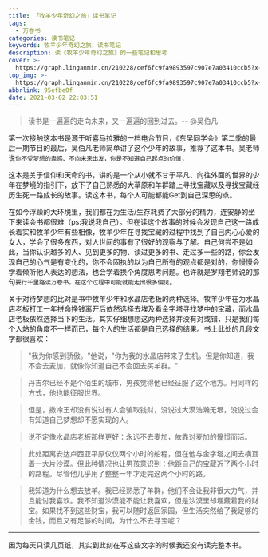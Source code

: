 ```yaml
---
title: 「牧羊少年奇幻之旅」读书笔记
tags:
  - 万卷书
categories: 读书笔记
keywords: 牧羊少年奇幻之旅，读书笔记
description: 读《牧羊少年奇幻之旅》的一些笔记和思考
cover: >-
  https://graph.linganmin.cn/210228/cef6fc9fa9893597c907e7a03410ccb5?x-oss-process=image/format,webp/quality,q_10
top_img: >-
  https://graph.linganmin.cn/210228/cef6fc9fa9893597c907e7a03410ccb5?x-oss-process=image/format,webp/quality,q_50
abbrlink: 95efbe0f
date: 2021-03-02 22:03:51
---
```


> 读书是一遍遍的走向未来，又一遍遍的回到过去。-- @吴伯凡

第一次接触这本书是源于听喜马拉雅的一档电台节目，《东吴同学会》第二季的最后一期节目的最后，吴伯凡老师简单讲了这个少年的故事，推荐了这本书。吴老师说`你不受梦想的蛊惑、不向未来出发，你是不知道自己起点的价值`，

这本是关于信仰和天命的书，讲的是一个从小就不甘于平凡、向往外面的世界的少年在梦境的指引下，放下了自己熟悉的大草原和羊群踏上寻找宝藏以及寻找宝藏经历生死一路成长的故事。读这本书，每个人可能都能Get到自己深思的点。

在如今浮躁的大环境里，我们都在为生活/生存耗费了大部分的精力，连安静的坐下来读会书都很难（ps:我说我自己）。但在读这个故事的时候会发现自己这一路成长着实和牧羊少年有些相像，牧羊少年在寻找宝藏的过程中找到了自己内心心爱的女人，学会了很多东西，对人世间的事有了很好的观察与了解。自己何尝不是如此，当你认识越多的人、见到更多的物、读过更多的书、走过多一些的路，你会发现自己的心气是有变化的，你不会固执的以为自己所有的观点都是对的，你慢慢会学着倾听他人表达的想法，也会学着换个角度思考问题。也许就是罗翔老师说的那句`要行千里路读万卷书，在这个过程中可能就能走出很多偏见`。

关于对待梦想的比对是书中牧羊少年和水晶店老板的两种选择。牧羊少年在为水晶店老板打工一年拼命挣钱离开后依然选择去埃及看金字塔寻找梦中的宝藏，而水晶店老板依然选择当下的生活。其实仔细想想这两种选择并没有对或错，只是我们每个人站的角度不一样而已，每个人的生活都是自己选择的结果。书上此处的几段文字都很喜欢：

> "我为你感到骄傲。"他说，"你为我的水晶店带来了生机。但是你知道，我不会去麦加，就像你知道自己不会回去买羊群。"

> 丹吉尔已经不是个陌生的城市，男孩觉得他已经征服了这个地方。用同样的方式，他也能征服世界。

> 但是，撒冷王却没有说过有人会骗取钱财，没说过大漠浩瀚无垠，没说过会有知道自己梦想却不愿实现的人。

> 说不定像水晶店老板那样更好：永远不去麦加，依靠对麦加的憧憬而活。

> 此处距离安达卢西亚平原仅仅两个小时的船程，但在他与金字塔之间去横亘着一大片沙漠。但此种情况也让男孩意识到：他距自己的宝藏近了两个小时的路程。尽管他几乎用了整整一年才走完这两个小时的路。

> 我知道为什么想去放羊。我已经熟悉了羊群，他们不会让我非很大力气，并且能讨我喜欢。我不知道沙漠能不能让我喜欢，但是沙漠里却埋藏着我的财宝。如果找不到这些财宝，我可以随时返回家园，但生活突然给了我足够的金钱，而且又有足够的时间，为什么不去寻宝呢？




---

因为每天只读几页纸，其实到此刻在写这些文字的时候我还没有读完整本书。

